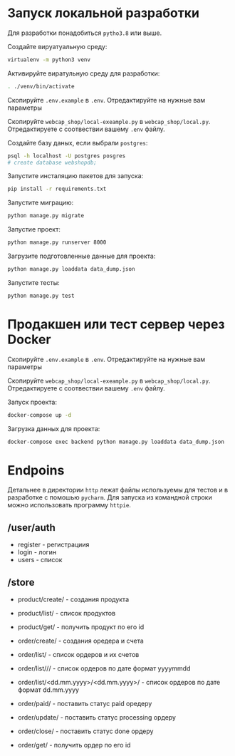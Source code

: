 
# Запуск локальной разработки

Для разработки понадобиться `pytho3.8` или выше.

Создайте вируатуальную среду:
```bash
virtualenv -m python3 venv
```

Активируйте виратульную среду для разработки:
```bash
. ./venv/bin/activate
```

Скопируйте `.env.example` в `.env`. Отредактируйте на нужные вам параметры

Скопируйте `webcap_shop/local-exeample.py` в `webcap_shop/local.py`. Отредактируете с соотвествии вашему `.env` файлу.

Создайте базу даных, если выбрали `postgres`:
```bash
psql -h localhost -U postgres posgres
# create database webshopdb;
```

Запустите инсталяцию пакетов для запуска:
```bash
pip install -r requirements.txt
```

Запустите миграцию:
```bash
python manage.py migrate
```

Запустие проект:
```bash
python manage.py runserver 8000
```

Загрузите подготовленные данные для проекта:
```bash
python manage.py loaddata data_dump.json
```

Запустите тесты:
```bash
python manage.py test
```

# Продакшен или тест сервер через Docker

Скопируйте `.env.example` в `.env`. Отредактируйте на нужные вам параметры

Скопируйте `webcap_shop/local-exeample.py` в `webcap_shop/local.py`. Отредактируете с соотвествии вашему `.env` файлу.

Запуск проекта:
```bash
docker-compose up -d
```

Загрузка данных для проекта:
```bash
docker-compose exec backend python manage.py loaddata data_dump.json
```


# Endpoins

Детальнее в директории `http` лежат файлы используемы для тестов и в разработке с помошью `pycharm`.
Для запуска из командной строки можно использовать программу `httpie`.

## /user/auth
- register - регистрациия 
- login - логин
- users - список

## /store
- product/create/ - создания продукта
- product/list/ - список продуктов
- product/get/<id> - получить продукт по его id

- order/create/ - создания оредера и счета 
- order/list/ - список ордеров и их счетов
- order/list/<yyymmdd>/<yyymmdd>/ - список ордеров по дате формат yyyymmdd
- order/list/<dd.mm.yyyy>/<dd.mm.yyyy>/ - список ордеров по дате формат dd.mm.yyyy
- order/paid/ - поставить статус paid оредеру
- order/update/ - поставить статус processing ордеру
- order/close/ - поставить статус done ордеру
- order/get/<id> - получить ордер по его id